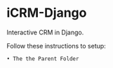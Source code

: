 # iCRM-Django
Interactive CRM in Django.

Follow these instructions to setup:

    • The the Parent Folder
